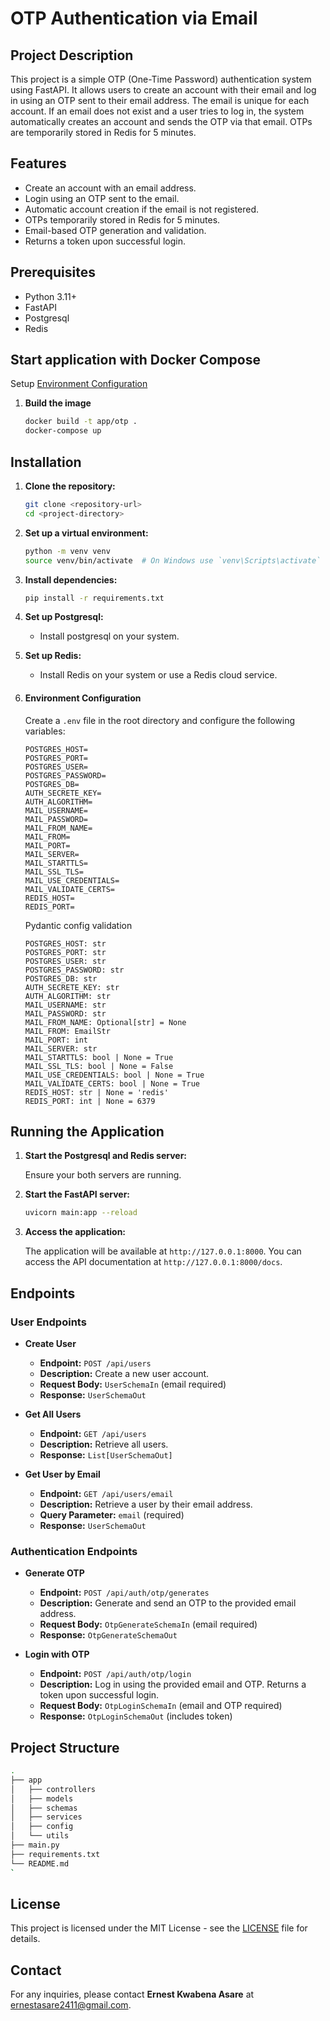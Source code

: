 # OTP Authentication via Email

## Project Description

This project is a simple OTP (One-Time Password) authentication system using FastAPI. It allows users to create an account with their email and log in using an OTP sent to their email address. The email is unique for each account. If an email does not exist and a user tries to log in, the system automatically creates an account and sends the OTP via that email. OTPs are temporarily stored in Redis for 5 minutes.

## Features

- Create an account with an email address.
- Login using an OTP sent to the email.
- Automatic account creation if the email is not registered.
- OTPs temporarily stored in Redis for 5 minutes.
- Email-based OTP generation and validation.
- Returns a token upon successful login.

## Prerequisites

- Python 3.11+
- FastAPI
- Postgresql
- Redis

## Start application with Docker Compose
Setup [Environment Configuration](#environment-configuration)

1. **Build the image**

   ```bash
   docker build -t app/otp .
   docker-compose up
   ```

## Installation

1. **Clone the repository:**

    ```bash
    git clone <repository-url>
    cd <project-directory>
    ```

2. **Set up a virtual environment:**

    ```bash
    python -m venv venv
    source venv/bin/activate  # On Windows use `venv\Scripts\activate`
    ```

3. **Install dependencies:**

    ```bash
    pip install -r requirements.txt
    ```
4. **Set up Postgresql:**

    - Install postgresql on your system.

5. **Set up Redis:**
    - Install Redis on your system or use a Redis cloud service.

6. #### Environment Configuration

    Create a `.env` file in the root directory and configure the following variables:

    ```env
    POSTGRES_HOST=
    POSTGRES_PORT=
    POSTGRES_USER=
    POSTGRES_PASSWORD=
    POSTGRES_DB=
    AUTH_SECRETE_KEY=
    AUTH_ALGORITHM=
    MAIL_USERNAME=
    MAIL_PASSWORD=
    MAIL_FROM_NAME=
    MAIL_FROM=
    MAIL_PORT=
    MAIL_SERVER=
    MAIL_STARTTLS=
    MAIL_SSL_TLS=
    MAIL_USE_CREDENTIALS=
    MAIL_VALIDATE_CERTS=
    REDIS_HOST=
    REDIS_PORT=
    ```
    Pydantic config validation
    ```pydantic
    POSTGRES_HOST: str
    POSTGRES_PORT: str
    POSTGRES_USER: str
    POSTGRES_PASSWORD: str
    POSTGRES_DB: str
    AUTH_SECRETE_KEY: str
    AUTH_ALGORITHM: str
    MAIL_USERNAME: str
    MAIL_PASSWORD: str
    MAIL_FROM_NAME: Optional[str] = None
    MAIL_FROM: EmailStr
    MAIL_PORT: int
    MAIL_SERVER: str
    MAIL_STARTTLS: bool | None = True
    MAIL_SSL_TLS: bool | None = False
    MAIL_USE_CREDENTIALS: bool | None = True
    MAIL_VALIDATE_CERTS: bool | None = True
    REDIS_HOST: str | None = 'redis'
    REDIS_PORT: int | None = 6379
   ```

## Running the Application

1. **Start the Postgresql and Redis server:**

    Ensure your both servers are running.

2. **Start the FastAPI server:**

    ```bash
    uvicorn main:app --reload
    ```

3. **Access the application:**

    The application will be available at `http://127.0.0.1:8000`. You can access the API documentation at `http://127.0.0.1:8000/docs`.

## Endpoints

### User Endpoints

- **Create User**
  - **Endpoint:** `POST /api/users`
  - **Description:** Create a new user account.
  - **Request Body:** `UserSchemaIn` (email required)
  - **Response:** `UserSchemaOut`

- **Get All Users**
  - **Endpoint:** `GET /api/users`
  - **Description:** Retrieve all users.
  - **Response:** `List[UserSchemaOut]`

- **Get User by Email**
  - **Endpoint:** `GET /api/users/email`
  - **Description:** Retrieve a user by their email address.
  - **Query Parameter:** `email` (required)
  - **Response:** `UserSchemaOut`

### Authentication Endpoints

- **Generate OTP**
  - **Endpoint:** `POST /api/auth/otp/generates`
  - **Description:** Generate and send an OTP to the provided email address.
  - **Request Body:** `OtpGenerateSchemaIn` (email required)
  - **Response:** `OtpGenerateSchemaOut`

- **Login with OTP**
  - **Endpoint:** `POST /api/auth/otp/login`
  - **Description:** Log in using the provided email and OTP. Returns a token upon successful login.
  - **Request Body:** `OtpLoginSchemaIn` (email and OTP required)
  - **Response:** `OtpLoginSchemaOut` (includes token)

## Project Structure

```bash
.
├── app
│   ├── controllers
│   ├── models
│   ├── schemas
│   ├── services
│   ├── config
│   └── utils
├── main.py
├── requirements.txt
└── README.md
`
```

## License

This project is licensed under the MIT License - see the [LICENSE](LICENSE) file for details.

## Contact

For any inquiries, please contact **Ernest Kwabena Asare** at [ernestasare2411@gmail.com](mailto:ernestasare2411@gmail.com).
